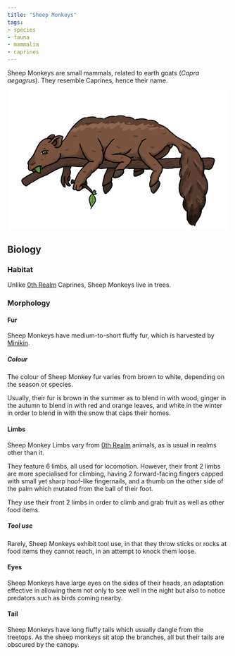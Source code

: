 ```yaml
---
title: "Sheep Monkeys"
tags:
- species
- fauna
- mammalia
- caprines
---
```

Sheep Monkeys are small mammals, related to earth goats (*Capra aegagrus*). They resemble Caprines, hence their name.

![](images/sheep_monkey.png)

## Biology
### Habitat
Unlike [0th Realm](locations/0th-realm.md) Caprines, Sheep Monkeys live in trees.

### Morphology
#### Fur
Sheep Monkeys have medium-to-short fluffy fur, which is harvested by [Minikin](fauna/2nd-realm/mammalia/minikin/minikin.md).

##### Colour
The colour of Sheep Monkey fur varies from brown to white, depending on the season or species.

Usually, their fur is brown in the summer as to blend in with wood, ginger in the autumn to blend in with red and orange leaves, and white in the winter in order to blend in with the snow that caps their homes.

#### Limbs
Sheep Monkey Limbs vary from [0th Realm](locations/0th-realm.md) animals, as is usual in realms other than it.

They feature 6 limbs, all used for locomotion. However, their front 2 limbs are more specialised for climbing, having 2 forward-facing fingers capped with small yet sharp hoof-like fingernails, and a thumb on the other side of the palm which mutated from the ball of their foot.

They use their front 2 limbs in order to climb and grab fruit as well as other food items.

##### Tool use
Rarely, Sheep Monkeys exhibit tool use, in that they throw sticks or rocks at food items they cannot reach, in an attempt to knock them loose.

#### Eyes
Sheep Monkeys have large eyes on the sides of their heads, an adaptation effective in allowing them not only to see well in the night but also to notice predators such as birds coming nearby.

#### Tail
Sheep Monkeys have long fluffy tails which usually dangle from the treetops. As the sheep monkeys sit atop the branches, all but their tails are obscured by the canopy.
